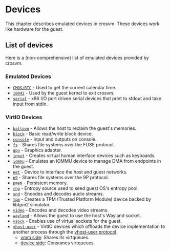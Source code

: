 # Devices

This chapter describes emulated devices in crosvm. These devices work like hardware for the guest.

## List of devices

Here is a (non-comprehensive) list of emulated devices provided by crosvm.

### Emulated Devices

- [`CMOS/RTC`] - Used to get the current calendar time.
- [`i8042`] - Used by the guest kernel to exit crosvm.
- [`serial`] - x86 I/O port driven serial devices that print to stdout and take input from stdin.

### VirtIO Devices

- [`balloon`] - Allows the host to reclaim the guest's memories.
- [`block`] - Basic read/write block device.
- [`console`] - Input and outputs on console.
- [`fs`] - Shares file systems over the FUSE protocol.
- [`gpu`] - Graphics adapter.
- [`input`] - Creates virtual human interface devices such as keyboards.
- [`iommu`] - Emulates an IOMMU device to manage DMA from endpoints in the guest.
- [`net`] - Device to interface the host and guest networks.
- [`p9`] - Shares file systems over the 9P protocol.
- [`pmem`] - Persistent memory.
- [`rng`] - Entropy source used to seed guest OS's entropy pool.
- [`snd`] - Encodes and decodes audio streams.
- [`tpm`] - Creates a TPM (Trusted Platform Module) device backed by libtpm2 simulator.
- [`video`] - Encodes and decodes video streams.
- [`wayland`] - Allows the guest to use the host's Wayland socket.
- [`vsock`] - Enables use of virtual sockets for the guest.
- [`vhost-user`] - VirtIO devices which offloads the device implementation to another process
  through the [vhost-user protocol].
  - [vmm side]: Shares its virtqueues.
  - [device side]: Consumes virtqueues.

[device side]: https://chromium.googlesource.com/chromiumos/platform/crosvm/+/refs/heads/main/devices/src/virtio/vhost/user/device/
[vhost-user protocol]: https://qemu.readthedocs.io/en/latest/interop/vhost-user.html
[vmm side]: https://chromium.googlesource.com/chromiumos/platform/crosvm/+/refs/heads/main/devices/src/virtio/vhost/user/vmm/
[`balloon`]: https://chromium.googlesource.com/chromiumos/platform/crosvm/+/refs/heads/main/devices/src/virtio/balloon.rs
[`block`]: block.md
[`cmos/rtc`]: https://chromium.googlesource.com/chromiumos/platform/crosvm/+/refs/heads/main/devices/src/cmos.rs
[`console`]: https://chromium.googlesource.com/chromiumos/platform/crosvm/+/refs/heads/main/devices/src/virtio/console.rs
[`fs`]: https://chromium.googlesource.com/chromiumos/platform/crosvm/+/refs/heads/main/devices/src/virtio/fs/
[`gpu`]: https://chromium.googlesource.com/chromiumos/platform/crosvm/+/refs/heads/main/devices/src/virtio/gpu/
[`i8042`]: https://chromium.googlesource.com/chromiumos/platform/crosvm/+/refs/heads/main/devices/src/i8042.rs
[`input`]: https://chromium.googlesource.com/chromiumos/platform/crosvm/+/refs/heads/main/devices/src/virtio/input/
[`iommu`]: https://chromium.googlesource.com/chromiumos/platform/crosvm/+/refs/heads/main/devices/src/virtio/iommu.rs
[`net`]: net.md
[`p9`]: https://chromium.googlesource.com/chromiumos/platform/crosvm/+/refs/heads/main/devices/src/virtio/p9.rs
[`pmem`]: pmem.md
[`rng`]: https://chromium.googlesource.com/chromiumos/platform/crosvm/+/refs/heads/main/devices/src/virtio/rng.rs
[`serial`]: https://chromium.googlesource.com/chromiumos/platform/crosvm/+/refs/heads/main/devices/src/serial.rs
[`snd`]: https://chromium.googlesource.com/chromiumos/platform/crosvm/+/refs/heads/main/devices/src/virtio/snd/
[`tpm`]: https://chromium.googlesource.com/chromiumos/platform/crosvm/+/refs/heads/main/devices/src/virtio/tpm.rs
[`vhost-user`]: vhost_user.md
[`video`]: https://chromium.googlesource.com/chromiumos/platform/crosvm/+/refs/heads/main/devices/src/virtio/video/
[`vsock`]: https://chromium.googlesource.com/chromiumos/platform/crosvm/+/refs/heads/main/devices/src/virtio/vhost/vsock.rs
[`wayland`]: wayland.md
